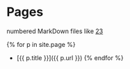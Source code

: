 # Pages

numbered MarkDown files like [23](23.html)

{% for p in site.page %}
- [{{ p.title }}]({{ p.url }})
{% endfor %}
